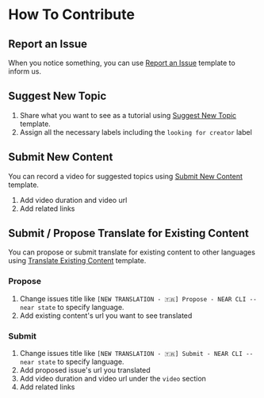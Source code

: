 # How To Contribute



## Report an Issue

When you notice something, you can use [Report an Issue](https://github.com/near-in-minutes/community/issues/new?assignees=ozanisgor&labels=bug%2C+incoming&template=report-an-issue.md&title=%5BBUG%5D) template to inform us.

## Suggest New Topic

1. Share what you want to see as a tutorial using [Suggest New Topic](https://github.com/near-in-minutes/community/issues/new?assignees=&labels=looking+for+creator%2C+incoming&template=suggest-new-topic.md&title=%5BNEW+TOPIC%5D) template.
2. Assign all the necessary labels including the `looking for creator` label

## Submit New Content

You can record a video for suggested topics using [Submit New Content](https://github.com/near-in-minutes/community/issues/new?assignees=&labels=in+progress%2C+incoming&template=submit-new-content.md&title=%5BNEW+CONTENT%5D) template.

1. Add video duration and video url
2. Add related links

## Submit / Propose Translate for Existing Content

You can propose or submit translate for existing content to other languages using [Translate Existing Content](https://github.com/near-in-minutes/community/issues/new?assignees=&labels=translation%2C+incoming&template=translate-existing-content.md&title=%5BNEW+TRANSLATION%5D) template.

### Propose

1. Change issues title like `[NEW TRANSLATION - 🇹🇷] Propose - NEAR CLI -- near state` to specify language.
2. Add existing content's url you want to see translated

### Submit

1. Change issues title like `[NEW TRANSLATION - 🇹🇷] Submit - NEAR CLI -- near state` to specify language.
2. Add proposed issue's url you translated
3. Add video duration and video url under the `video` section
4. Add related links

